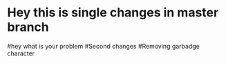 
Hey this is single changes in master branch
=======
#hey what is your problem
#Second changes
#Removing garbadge character

